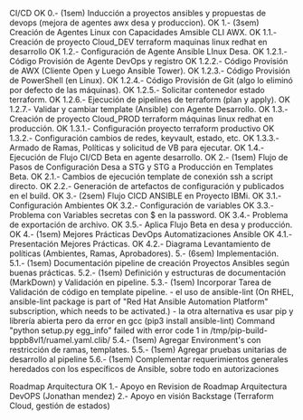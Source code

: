 CI/CD
OK 0.- (1sem) Inducción a proyectos ansibles y propuestas de devops (mejora de agentes awx desa y produccion).
OK 1.- (3sem) Creación de Agentes Linux con Capacidades Amsible CLI AWX.
OK 1.1.- Creación de proyecto Cloud_DEV terraform maquinas linux redhat en desarrollo
OK 1.2.- Configuración de Agente Ansible LInux Desa.
OK 1.2.1.- Código Provisión de Agente DevOps y registro
OK 1.2.2.- Código Provisión de AWX (Cliente Open y Luego Ansible Tower).
OK 1.2.3.- Código Provisión de PowerShell (en Linux).
OK 1.2.4.- Código Provisión de Git (algo lo eliminó por defecto de las máquinas).
OK 1.2.5.- Solicitar contenedor estado terraform.
OK 1.2.6.- Ejecución de pipelines de terraform (plan y apply).
OK 1.2.7.- Validar y cambiar template (Ansible) con Agente Desarrollo.
OK 1.3.- Creación de proyecto Cloud_PROD terraform máquinas linux redhat en producción.
OK 1.3.1.- Configuración proyecto terraform productivo
OK 1.3.2.- Configuración cambios de redes, keyvault, estado, etc.
OK 1.3.3.- Armado de Ramas, Políticas y solicitud de VB para ejecutar.
OK 1.4.- Ejecución de Flujo CI/CD Beta en agente desarrollo.
OK 2.- (1sem) Flujo de Pasos de Configuración Desa a STG y STG a Producción en Templates Beta.
OK 2.1.- Cambios de ejecución template de conexión ssh a script directo.
OK 2.2.- Generación de artefactos de configuración y publicados en el build.
OK 3.- (2sem) Flujo CICD ANSIBLE en Proyecto IBMi.
OK 3.1.- Configuración Ambientes
OK 3.2.- Configuración de variables
OK 3.3.- Problema con Variables secretas con $ en la password.
OK 3.4.- Problema de exportación de archivo.
OK 3.5.- Aplica Flujo Beta en desa y producción.
OK 4.- (1sem) Mejores Prácticas DevOps Automatizaciones Ansible
OK 4.1.- Presentación Mejores Prácticas.
OK 4.2.- Diagrama Levantamiento de políticas (Ambientes, Ramas, Aprobadores).
5.- (6sem) Implementación.
5.1.- (1sem) Documentación pipeline de creación Proyectos Ansibles según buenas prácticas.
5.2.- (1sem) Definición y estructuras de documentación (MarkDown) y Validación en pipeline.
5.3.- (1sem) Incorporar Tarea de Validación de código en template pipeline.
             - el uso de ansible-lint (On RHEL, ansible-lint package is part of "Red Hat Ansible Automation Platform" subscription, which needs to be activated.)
             - la otra alternativa es usar pip y librería abierta pero da error en gcc (pip3 install ansible-lint)
             Command "python setup.py egg_info" failed with error code 1 in /tmp/pip-build-bppb8vl1/ruamel.yaml.clib/
5.4.- (1sem) Agregar Environment's con restricción de ramas, templates.
5.5.- (1sem) Agregar pruebas unitarias de desarrollo al pipeline
5.6.- (1sem) Complementar requerimientos generales heredados con los específicos de Ansible, sobre todo en autorizaciones

Roadmap Arquitectura
OK 1.- Apoyo en Revision de Roadmap Arquitectura DevOPS (Jonathan mendez)
2.- Apoyo en visión Backstage (Terraform Cloud, gestión de estados)